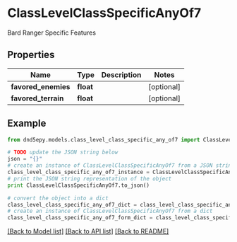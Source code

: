# ClassLevelClassSpecificAnyOf7

Bard Ranger Specific Features

## Properties
Name | Type | Description | Notes
------------ | ------------- | ------------- | -------------
**favored_enemies** | **float** |  | [optional] 
**favored_terrain** | **float** |  | [optional] 

## Example

```python
from dnd5epy.models.class_level_class_specific_any_of7 import ClassLevelClassSpecificAnyOf7

# TODO update the JSON string below
json = "{}"
# create an instance of ClassLevelClassSpecificAnyOf7 from a JSON string
class_level_class_specific_any_of7_instance = ClassLevelClassSpecificAnyOf7.from_json(json)
# print the JSON string representation of the object
print ClassLevelClassSpecificAnyOf7.to_json()

# convert the object into a dict
class_level_class_specific_any_of7_dict = class_level_class_specific_any_of7_instance.to_dict()
# create an instance of ClassLevelClassSpecificAnyOf7 from a dict
class_level_class_specific_any_of7_form_dict = class_level_class_specific_any_of7.from_dict(class_level_class_specific_any_of7_dict)
```
[[Back to Model list]](../README.md#documentation-for-models) [[Back to API list]](../README.md#documentation-for-api-endpoints) [[Back to README]](../README.md)


